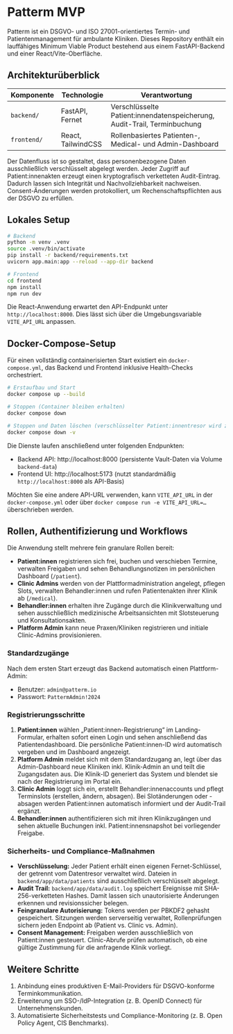 # Patterm MVP

Patterm ist ein DSGVO- und ISO 27001-orientiertes Termin- und Patientenmanagement für ambulante Kliniken.
Dieses Repository enthält ein lauffähiges Minimum Viable Product bestehend aus einem FastAPI-Backend und
einer React/Vite-Oberfläche.

## Architekturüberblick

| Komponente | Technologie | Verantwortung |
| ---------- | ----------- | ------------- |
| `backend/` | FastAPI, Fernet | Verschlüsselte Patient:innendatenspeicherung, Audit-Trail, Terminbuchung |
| `frontend/` | React, TailwindCSS | Rollenbasiertes Patienten-, Medical- und Admin-Dashboard |

Der Datenfluss ist so gestaltet, dass personenbezogene Daten ausschließlich verschlüsselt abgelegt werden.
Jeder Zugriff auf Patient:innenakten erzeugt einen kryptografisch verketteten Audit-Eintrag. Dadurch lassen
sich Integrität und Nachvollziehbarkeit nachweisen. Consent-Änderungen werden protokolliert, um
Rechenschaftspflichten aus der DSGVO zu erfüllen.

## Lokales Setup

```bash
# Backend
python -m venv .venv
source .venv/bin/activate
pip install -r backend/requirements.txt
uvicorn app.main:app --reload --app-dir backend

# Frontend
cd frontend
npm install
npm run dev
```

Die React-Anwendung erwartet den API-Endpunkt unter `http://localhost:8000`. Dies lässt sich über die
Umgebungsvariable `VITE_API_URL` anpassen.

## Docker-Compose-Setup

Für einen vollständig containerisierten Start existiert ein `docker-compose.yml`, das Backend und Frontend
inklusive Health-Checks orchestriert.

```bash
# Erstaufbau und Start
docker compose up --build

# Stoppen (Container bleiben erhalten)
docker compose down

# Stoppen und Daten löschen (verschlüsselter Patient:innentresor wird zurückgesetzt)
docker compose down -v
```

Die Dienste laufen anschließend unter folgenden Endpunkten:

- Backend API: http://localhost:8000 (persistente Vault-Daten via Volume `backend-data`)
- Frontend UI: http://localhost:5173 (nutzt standardmäßig `http://localhost:8000` als API-Basis)

Möchten Sie eine andere API-URL verwenden, kann `VITE_API_URL` in der `docker-compose.yml` oder über
`docker compose run -e VITE_API_URL=…` überschrieben werden.

## Rollen, Authentifizierung und Workflows

Die Anwendung stellt mehrere fein granulare Rollen bereit:

- **Patient:innen** registrieren sich frei, buchen und verschieben Termine, verwalten Freigaben und sehen
  Behandlungsnotizen im persönlichen Dashboard (`/patient`).
- **Clinic Admins** werden von der Plattformadministration angelegt, pflegen Slots, verwalten Behandler:innen und
  rufen Patientenakten ihrer Klinik ab (`/medical`).
- **Behandler:innen** erhalten ihre Zugänge durch die Klinikverwaltung und sehen ausschließlich medizinische
  Arbeitsansichten mit Slotsteuerung und Konsultationsakten.
- **Platform Admin** kann neue Praxen/Kliniken registrieren und initiale Clinic-Admins provisionieren.

### Standardzugänge

Nach dem ersten Start erzeugt das Backend automatisch einen Plattform-Admin:

- Benutzer: `admin@patterm.io`
- Passwort: `PattermAdmin!2024`

### Registrierungsschritte

1. **Patient:innen** wählen „Patient:innen-Registrierung“ im Landing-Formular, erhalten sofort einen Login und
   sehen anschließend das Patientendashboard. Die persönliche Patient:innen-ID wird automatisch vergeben und im
   Dashboard angezeigt.
2. **Platform Admin** meldet sich mit dem Standardzugang an, legt über das Admin-Dashboard neue Kliniken inkl.
   Klinik-Admin an und teilt die Zugangsdaten aus. Die Klinik-ID generiert das System und blendet sie nach der
   Registrierung im Portal ein.
3. **Clinic Admin** loggt sich ein, erstellt Behandler:innenaccounts und pflegt Terminslots (erstellen, ändern,
   absagen). Bei Slotänderungen oder -absagen werden Patient:innen automatisch informiert und der Audit-Trail
   ergänzt.
4. **Behandler:innen** authentifizieren sich mit ihren Klinikzugängen und sehen aktuelle Buchungen inkl.
   Patient:innensnapshot bei vorliegender Freigabe.

### Sicherheits- und Compliance-Maßnahmen

- **Verschlüsselung:** Jeder Patient erhält einen eigenen Fernet-Schlüssel, der getrennt vom Datentresor
  verwaltet wird. Dateien in `backend/app/data/patients` sind ausschließlich verschlüsselt abgelegt.
- **Audit Trail:** `backend/app/data/audit.log` speichert Ereignisse mit SHA-256-verketteten Hashes. Damit lassen
  sich unautorisierte Änderungen erkennen und revisionssicher belegen.
- **Feingranulare Autorisierung:** Tokens werden per PBKDF2 gehasht gespeichert. Sitzungen werden serverseitig
  verwaltet, Rollenprüfungen sichern jeden Endpoint ab (Patient vs. Clinic vs. Admin).
- **Consent Management:** Freigaben werden ausschließlich von Patient:innen gesteuert. Clinic-Abrufe prüfen
  automatisch, ob eine gültige Zustimmung für die anfragende Klinik vorliegt.

## Weitere Schritte

1. Anbindung eines produktiven E-Mail-Providers für DSGVO-konforme Terminkommunikation.
2. Erweiterung um SSO-/IdP-Integration (z. B. OpenID Connect) für Unternehmenskunden.
3. Automatisierte Sicherheitstests und Compliance-Monitoring (z. B. Open Policy Agent, CIS Benchmarks).

